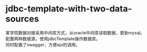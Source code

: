 # jdbc-template-with-two-data-sources
某学院数据对接采用中间库方式，从oracle中间库读取数据，更新mysql。<br>
配置两种数据源，使用jdbcTemplate操作数据库。<br>
同时配置了swagger，方便api的调用。
